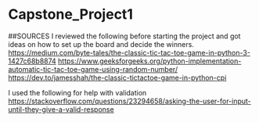 # Capstone_Project1

##SOURCES
I reviewed the following before starting the project and got ideas on how to set up the board and decide the winners. 
https://medium.com/byte-tales/the-classic-tic-tac-toe-game-in-python-3-1427c68b8874
https://www.geeksforgeeks.org/python-implementation-automatic-tic-tac-toe-game-using-random-number/
https://dev.to/jamesshah/the-classic-tictactoe-game-in-python-cpi

I used the following for help with validation
https://stackoverflow.com/questions/23294658/asking-the-user-for-input-until-they-give-a-valid-response


